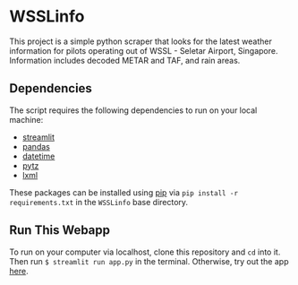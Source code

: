 # WSSLinfo

<p>This project is a simple python scraper that looks for the latest weather information for pilots operating out of WSSL - Seletar Airport, Singapore. Information includes decoded METAR and TAF, and rain areas.</p>

Dependencies
-----
The script requires the following dependencies to run on your local machine:
* [streamlit](https://streamlit.io/)
* [pandas](http://pandas.pydata.org/)
* [datetime](https://docs.python.org/3/library/datetime.html)
* [pytz](https://github.com/stub42/pytz)
* [lxml](https://lxml.de/)

These packages can be installed using [pip](https://pip.pypa.io/en/stable/) via `pip install -r requirements.txt` in the `WSSLinfo` base directory.

Run This Webapp
-----
To run on your computer via localhost, clone this repository and `cd` into it. Then run `$ streamlit run app.py` in the terminal. Otherwise, try out the app [here](https://kimolijones-wsslinfo-app-lb4n89.streamlit.app/).
